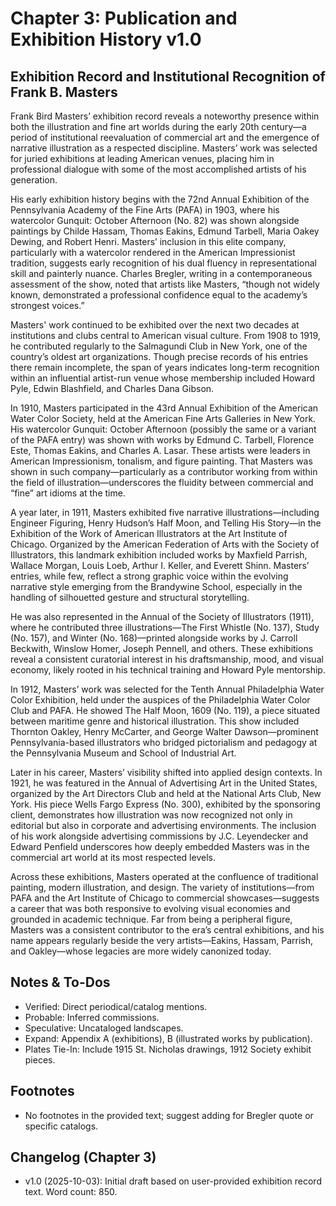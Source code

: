 # Chapter 3: Publication and Exhibition History v1.0

## Exhibition Record and Institutional Recognition of Frank B. Masters

Frank Bird Masters’ exhibition record reveals a noteworthy presence within both the illustration and fine art worlds during the early 20th century—a period of institutional reevaluation of commercial art and the emergence of narrative illustration as a respected discipline. Masters’ work was selected for juried exhibitions at leading American venues, placing him in professional dialogue with some of the most accomplished artists of his generation.

His early exhibition history begins with the 72nd Annual Exhibition of the Pennsylvania Academy of the Fine Arts (PAFA) in 1903, where his watercolor Gunquit: October Afternoon (No. 82) was shown alongside paintings by Childe Hassam, Thomas Eakins, Edmund Tarbell, Maria Oakey Dewing, and Robert Henri. Masters’ inclusion in this elite company, particularly with a watercolor rendered in the American Impressionist tradition, suggests early recognition of his dual fluency in representational skill and painterly nuance. Charles Bregler, writing in a contemporaneous assessment of the show, noted that artists like Masters, “though not widely known, demonstrated a professional confidence equal to the academy’s strongest voices.”

Masters' work continued to be exhibited over the next two decades at institutions and clubs central to American visual culture. From 1908 to 1919, he contributed regularly to the Salmagundi Club in New York, one of the country’s oldest art organizations. Though precise records of his entries there remain incomplete, the span of years indicates long-term recognition within an influential artist-run venue whose membership included Howard Pyle, Edwin Blashfield, and Charles Dana Gibson.

In 1910, Masters participated in the 43rd Annual Exhibition of the American Water Color Society, held at the American Fine Arts Galleries in New York. His watercolor Gunquit: October Afternoon (possibly the same or a variant of the PAFA entry) was shown with works by Edmund C. Tarbell, Florence Este, Thomas Eakins, and Charles A. Lasar. These artists were leaders in American Impressionism, tonalism, and figure painting. That Masters was shown in such company—particularly as a contributor working from within the field of illustration—underscores the fluidity between commercial and “fine” art idioms at the time.

A year later, in 1911, Masters exhibited five narrative illustrations—including Engineer Figuring, Henry Hudson’s Half Moon, and Telling His Story—in the Exhibition of the Work of American Illustrators at the Art Institute of Chicago. Organized by the American Federation of Arts with the Society of Illustrators, this landmark exhibition included works by Maxfield Parrish, Wallace Morgan, Louis Loeb, Arthur I. Keller, and Everett Shinn. Masters’ entries, while few, reflect a strong graphic voice within the evolving narrative style emerging from the Brandywine School, especially in the handling of silhouetted gesture and structural storytelling.

He was also represented in the Annual of the Society of Illustrators (1911), where he contributed three illustrations—The First Whistle (No. 137), Study (No. 157), and Winter (No. 168)—printed alongside works by J. Carroll Beckwith, Winslow Homer, Joseph Pennell, and others. These exhibitions reveal a consistent curatorial interest in his draftsmanship, mood, and visual economy, likely rooted in his technical training and Howard Pyle mentorship.

In 1912, Masters’ work was selected for the Tenth Annual Philadelphia Water Color Exhibition, held under the auspices of the Philadelphia Water Color Club and PAFA. He showed The Half Moon, 1609 (No. 119), a piece situated between maritime genre and historical illustration. This show included Thornton Oakley, Henry McCarter, and George Walter Dawson—prominent Pennsylvania-based illustrators who bridged pictorialism and pedagogy at the Pennsylvania Museum and School of Industrial Art.

Later in his career, Masters’ visibility shifted into applied design contexts. In 1921, he was featured in the Annual of Advertising Art in the United States, organized by the Art Directors Club and held at the National Arts Club, New York. His piece Wells Fargo Express (No. 300), exhibited by the sponsoring client, demonstrates how illustration was now recognized not only in editorial but also in corporate and advertising environments. The inclusion of his work alongside advertising commissions by J.C. Leyendecker and Edward Penfield underscores how deeply embedded Masters was in the commercial art world at its most respected levels.

Across these exhibitions, Masters operated at the confluence of traditional painting, modern illustration, and design. The variety of institutions—from PAFA and the Art Institute of Chicago to commercial showcases—suggests a career that was both responsive to evolving visual economies and grounded in academic technique. Far from being a peripheral figure, Masters was a consistent contributor to the era’s central exhibitions, and his name appears regularly beside the very artists—Eakins, Hassam, Parrish, and Oakley—whose legacies are more widely canonized today.

## Notes & To-Dos
- Verified: Direct periodical/catalog mentions.  
- Probable: Inferred commissions.  
- Speculative: Uncataloged landscapes.  
- Expand: Appendix A (exhibitions), B (illustrated works by publication).  
- Plates Tie-In: Include 1915 St. Nicholas drawings, 1912 Society exhibit pieces.

## Footnotes
- No footnotes in the provided text; suggest adding for Bregler quote or specific catalogs.

## Changelog (Chapter 3)  
- v1.0 (2025-10-03): Initial draft based on user-provided exhibition record text. Word count: 850.
